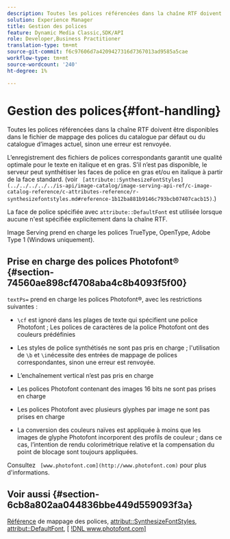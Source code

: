 ```yaml
---
description: Toutes les polices référencées dans la chaîne RTF doivent être disponibles dans le fichier de mappage des polices du catalogue par défaut ou du catalogue d’images actuel, sinon une erreur est renvoyée.
solution: Experience Manager
title: Gestion des polices
feature: Dynamic Media Classic,SDK/API
role: Developer,Business Practitioner
translation-type: tm+mt
source-git-commit: f6c97606d7a4209427316d7367013ad9585a5cae
workflow-type: tm+mt
source-wordcount: '240'
ht-degree: 1%

---
```



# Gestion des polices{#font-handling}

Toutes les polices référencées dans la chaîne RTF doivent être disponibles dans le fichier de mappage des polices du catalogue par défaut ou du catalogue d’images actuel, sinon une erreur est renvoyée.

L’enregistrement des fichiers de polices correspondants garantit une qualité optimale pour le texte en italique et en gras. S’il n’est pas disponible, le serveur peut synthétiser les faces de police en gras et/ou en italique à partir de la face standard. (voir ` [attribute::SynthesizeFontStyles](../../../../../is-api/image-catalog/image-serving-api-ref/c-image-catalog-reference/c-attributes-reference/r-synthesizefontstyles.md#reference-1b12ba881b9146c793bcb07407cacb15)`.)

La face de police spécifiée avec `attribute::DefaultFont` est utilisée lorsque aucune n&#39;est spécifiée explicitement dans la chaîne RTF.

Image Serving prend en charge les polices TrueType, OpenType, Adobe Type 1 (Windows uniquement).

## Prise en charge des polices Photofont® {#section-74560ae898cf4708aba4c8b4093f5f00}

`textPs=` prend en charge les polices Photofont®, avec les restrictions suivantes :

* `\cf` est ignoré dans les plages de texte qui spécifient une police Photofont ; Les polices de caractères de la police Photofont ont des couleurs prédéfinies
* Les styles de police synthétisés ne sont pas pris en charge ; l&#39;utilisation de `\b` et `\i`nécessite des entrées de mappage de polices correspondantes, sinon une erreur est renvoyée.

* L’enchaînement vertical n’est pas pris en charge
* Les polices Photofont contenant des images 16 bits ne sont pas prises en charge
* Les polices Photofont avec plusieurs glyphes par image ne sont pas prises en charge
* La conversion des couleurs naïves est appliquée à moins que les images de glyphe Photofont incorporent des profils de couleur ; dans ce cas, l’intention de rendu colorimétrique relative et la compensation du point de blocage sont toujours appliquées.

Consultez ` [www.photofont.com](http://www.photofont.com)` pour plus d&#39;informations.

## Voir aussi {#section-6cb8a802aa044836bbe449d559093f3a}

[Référence](../../../../../is-api/image-catalog/image-serving-api-ref/c-image-catalog-reference/c-font-map-reference/c-font-map-reference.md#concept-f81f319d03c646c5a8ef87b3277dd37d) de mappage des polices,  [attribut::SynthesizeFontStyles](../../../../../is-api/image-catalog/image-serving-api-ref/c-image-catalog-reference/c-attributes-reference/r-synthesizefontstyles.md#reference-1b12ba881b9146c793bcb07407cacb15),  [attribut::DefaultFont](../../../../../is-api/image-catalog/image-serving-api-ref/c-image-catalog-reference/c-attributes-reference/r-defaultfont.md#reference-48b763ac254545e89a25c76ff7581107),  [ [!DNL www.photofont.com] ](http://www.photofont.com)

